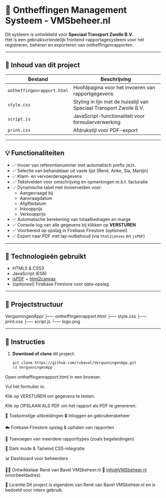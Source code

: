 # 🚛 Ontheffingen Management Systeem - VMSbeheer.nl

Dit systeem is ontwikkeld voor **Speciaal Transport Zwolle B.V.**  
Het is een gebruiksvriendelijk frontend-rapportagesysteem voor het registreren, beheren en exporteren van ontheffingenrapporten.

---

## 📄 Inhoud van dit project

| Bestand                  | Beschrijving                                                      |
|--------------------------|--------------------------------------------------------------------|
| `ontheffingenrapport.html` | Hoofdpagina voor het invoeren van rapportgegevens               |
| `style.css`               | Styling in lijn met de huisstijl van Speciaal Transport Zwolle B.V. |
| `script.js`               | JavaScript-functionaliteit voor formulierverwerking              |
| `print.css`               | Afdrukstijl voor PDF-export                                       |

---

## 💡 Functionaliteiten

- ✅ Invoer van referentienummer met automatisch prefix `2025.`
- ✅ Selectie van behandelaar uit vaste lijst (René, Anke, Sia, Martijn)
- ✅ Klant- en vervoerdersgegevens
- ✅ Tekstvelden voor omschrijving en opmerkingen m.b.t. facturatie
- ✅ Dynamische tabel met invoervelden voor:
  - Aangevraagd bij
  - Aanvraagdatum
  - Afgiftedatum
  - Inkoopprijs
  - Verkoopprijs
- ✅ Automatische berekening van totaalbedragen en marge
- ✅ Console-log van alle gegevens bij klikken op **VERSTUREN**
- ✅ Voorbereid op opslag in Firebase Firestore (optioneel)
- ✅ Export naar PDF met lay-outbehoud (via `html2canvas` en `jsPDF`)

---

## 🔧 Technologieën gebruikt

- HTML5 & CSS3
- JavaScript (ES6)
- [jsPDF](https://github.com/parallax/jsPDF) + [html2canvas](https://github.com/niklasvh/html2canvas)
- *(optioneel)* Firebase Firestore voor data-opslag

---

## 📁 Projectstructuur

VergunningenApp/
├── ontheffingenrapport.html
├── style.css
├── print.css
├── script.js
└── logo.png


---

## 🚀 Instructies

1. **Download of clone** dit project:
   ```bash
   git clone https://github.com/rvbavel/VergunningenApp.git
   cd VergunningenApp

Open ontheffingenrapport.html in een browser.

Vul het formulier in.

Klik op VERSTUREN om gegevens te testen.

Klik op OPSLAAN ALS PDF om het rapport als PDF te genereren.

📌 Toekomstige uitbreidingen
🔒 Inloggen en gebruikersbeheer

☁️ Firebase Firestore opslag & ophalen van rapporten

🧾 Toevoegen van meerdere rapporttypes (zoals begeleidingen)

🌙 Dark mode & Tailwind CSS-integratie

📊 Dashboard voor beheerders

👨‍💼 Ontwikkelaar
René van Bavel
VMSbeheer.nl
📧 info@VMSbeheer.nl (voorbeeldadres)

📜 Licentie
Dit project is eigendom van René van Bavel VMSbeheer.nl en is bedoeld voor intern gebruik.

